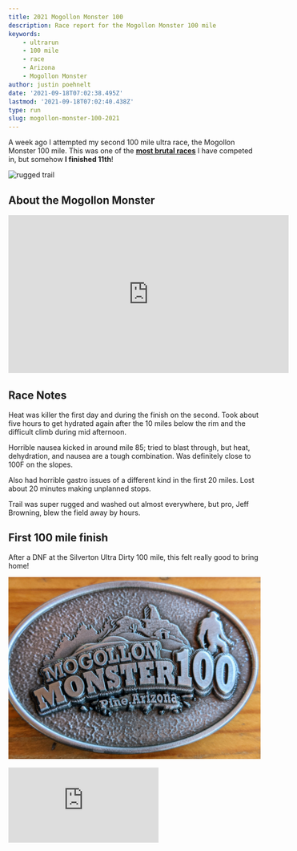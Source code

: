 ```yaml
---
title: 2021 Mogollon Monster 100
description: Race report for the Mogollon Monster 100 mile
keywords:
    - ultrarun
    - 100 mile
    - race
    - Arizona
    - Mogollon Monster
author: justin poehnelt
date: '2021-09-18T07:02:38.495Z'
lastmod: '2021-09-18T07:02:40.438Z'
type: run
slug: mogollon-monster-100-2021
---
```


A week ago I attempted my second 100 mile ultra race, the Mogollon Monster 100 mile. This was one of the **<u>most brutal races</u>** I have competed in, but somehow **I finished 11th**!

![rugged trail](./trail.jpeg)
## About the Mogollon Monster

<iframe width="560" height="315" src="https://www.youtube-nocookie.com/embed/HIiR5fmgYLY" title="YouTube video player" frameborder="0" allow="accelerometer; autoplay; clipboard-write; encrypted-media; gyroscope; picture-in-picture" allowfullscreen></iframe>

## Race Notes

Heat was killer the first day and during the finish on the second. Took about five hours to get hydrated again after the 10 miles below the rim and the difficult climb during mid afternoon.

Horrible nausea kicked in around mile 85; tried to blast through, but heat, dehydration, and nausea are a tough combination. Was definitely close to 100F on the slopes.

Also had horrible gastro issues of a different kind in the first 20 miles. Lost about 20 minutes making unplanned stops.

Trail was super rugged and washed out almost everywhere, but pro, Jeff Browning, blew the field away by hours.

## First 100 mile finish

After a DNF at the Silverton Ultra Dirty 100 mile, this felt really good to bring home!

![100 mile buckle](./buckle.jpeg)


<iframe class="strava activity" frameborder='0' allowtransparency='true' scrolling='no' src='https://www.strava.com/activities/5950424975/embed/4bfbd007527e4c2ee862c679ae5274a9a4e9e1ef'></iframe>
